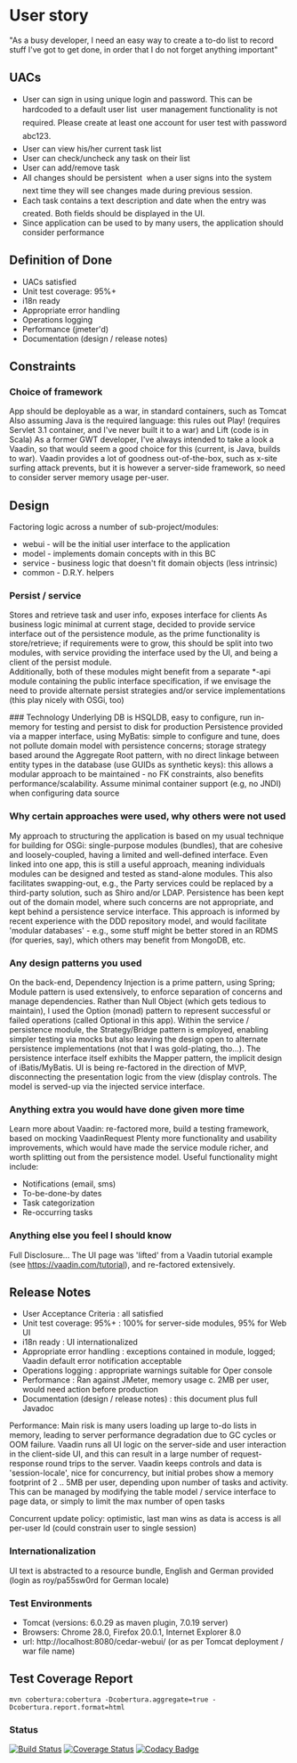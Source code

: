 
# User story
"As a busy developer, I need an easy way to create a to-do list to record stuff I've got to 
get done, in order that I do not forget anything important"

## UACs
- User can sign in using unique login and password. This can be hardcoded to a default user list  
user management functionality is not required. Please create at least one account for user 
test with password abc123. 
- User can view his/her current task list 
- User can check/uncheck any task on their list 
- User can add/remove task 
- All changes should be persistent  when a user signs into the system next time they will see 
changes made during previous session.
- Each task contains a text description and date when the entry was created. Both fields should 
be displayed in the UI.
- Since application can be used to by many users, the application should consider performance

## Definition of Done
* UACs satisfied
* Unit test coverage: 95%+
* i18n ready
* Appropriate error handling
* Operations logging
* Performance (jmeter'd)
* Documentation (design / release notes)

## Constraints
### Choice of framework 
App should be deployable as a war, in standard containers, such as Tomcat
Also assuming Java is the required language: this rules out Play! (requires Servlet 3.1 container,
and I've never built it to a war) and Lift (code is in Scala)
As a former GWT developer, I've always intended to take a look a Vaadin, so that would seem 
a good choice for this (current, is Java, builds to war).  Vaadin provides a lot of goodness out-of-the-box,
such as x-site surfing attack prevents, but it is however a server-side framework, so need to consider server
memory usage per-user.

## Design
Factoring logic across a number of sub-project/modules:

* webui - will be the initial user interface to the application
* model - implements domain concepts with in this BC
* service - business logic that doesn't fit domain objects (less intrinsic)
* common - D.R.Y. helpers

### Persist / service
Stores and retrieve task and user info, exposes interface for clients
As business logic minimal at current stage, decided to provide service interface out of the persistence
module, as the prime functionality is store/retrieve; if requirements were to grow, this should
be split into two modules, with service providing the interface used by the UI, and being a client
of the persist module.   
Additionally, both of these modules might benefit from a separate *-api  module containing the public 
interface specification, if we envisage the need to provide alternate persist strategies and/or service
implementations (this play nicely with OSGi, too)

### Technology
Underlying DB is HSQLDB, easy to configure, run in-memory for testing and persist to
disk for production
Persistence provided via a mapper interface, using MyBatis: simple to configure and tune, does not
pollute domain model with persistence concerns; storage strategy based around the Aggregate Root pattern,
with no direct linkage between entity types in the database (use GUIDs as synthetic keys): this allows
a modular approach to be maintained - no FK constraints, also benefits performance/scalability.
Assume minimal container support (e.g, no JNDI) when configuring data source

### Why certain approaches were used, why others were not used
My approach to structuring the application is based on my usual technique for building for OSGi: single-purpose
modules (bundles), that are cohesive and loosely-coupled, having a limited and well-defined interface.  Even 
linked into one app, this is still a useful approach, meaning individuals modules can be designed and tested
as stand-alone modules.  This also facilitates swapping-out, e.g., the Party services could be replaced
by a third-party solution, such as Shiro and/or LDAP.
Persistence has been kept out of the domain model, where such concerns are not appropriate, and kept behind 
a persistence service interface.  This approach is informed by recent experience with the DDD repository model,
and would facilitate 'modular databases' - e.g., some stuff might be better stored in an RDMS (for queries, say),
which others may benefit from MongoDB, etc.  

### Any design patterns you used 
On the back-end, Dependency Injection is a prime pattern, using Spring; Module pattern is used extensively,
to enforce separation of concerns and manage dependencies.
Rather than Null Object (which gets tedious to maintain), I used the Option (monad) pattern to represent
successful or failed operations (called Optional in this app).
Within the service / persistence module, the Strategy/Bridge pattern is employed, enabling simpler testing via
mocks but also leaving the design open to alternate persistence implementations (not that I was gold-plating, tho...).
The persistence interface itself exhibits the Mapper pattern, the implicit design of iBatis/MyBatis.
UI is being re-factored in the direction of MVP, disconnecting the presentation logic from the 
view (display controls.  The model is served-up via the injected service interface.

### Anything extra you would have done given more time
Learn more about Vaadin: re-factored more, build a testing framework, based on mocking VaadinRequest
Plenty more functionality and usability improvements, which would have made the service module richer,
and worth splitting out from the persistence model. 
Useful functionality might include:
- Notifications (email, sms)
- To-be-done-by dates
- Task categorization
- Re-occurring tasks 

### Anything else you feel I should know

Full Disclosure...
The UI page was 'lifted' from a Vaadin tutorial example (see https://vaadin.com/tutorial), 
and re-factored extensively.

## Release Notes
* User Acceptance Criteria : all satisfied
* Unit test coverage: 95%+ : 100% for server-side modules, 95% for Web UI
* i18n ready : UI internationalized
* Appropriate error handling : exceptions contained in module, logged; Vaadin default error notification acceptable
* Operations logging : appropriate warnings suitable for Oper console
* Performance : Ran against JMeter, memory usage c. 2MB per user, would need action before production
* Documentation (design / release notes) : this document plus full Javadoc

Performance: Main risk is many users loading up large to-do lists in memory, leading to server performance degradation due
to GC cycles or OOM failure.
Vaadin runs all UI logic on the server-side and user interaction in the client-side UI, and this can result in
a large number of request-response round trips to the server. 
Vaadin keeps controls and data is 'session-locale', nice for concurrency, but initial probes show a memory
footprint of 2 .. 5MB per user, depending upon number of tasks and activity.
This can be managed by modifying the table model / service interface to page data, or simply to limit the max number of open tasks  

Concurrent update policy: optimistic, last man wins as data is access is all per-user Id (could constrain user to single session) 

### Internationalization
UI text is abstracted to a resource bundle, English and German provided (login as roy/pa55sw0rd  for German locale)

### Test Environments
* Tomcat (versions: 6.0.29 as maven plugin, 7.0.19 server)
* Browsers: Chrome 28.0, Firefox 20.0.1, Internet Explorer 8.0
* url: http://localhost:8080/cedar-webui/ (or as per Tomcat deployment / war file name)


## Test Coverage Report

```
mvn cobertura:cobertura -Dcobertura.aggregate=true -Dcobertura.report.format=html
```

### Status
[![Build Status](https://travis-ci.org/sothach/cedar.png)](https://travis-ci.org/sothach/cedar)
[![Coverage Status](https://coveralls.io/repos/github/sothach/cedar/badge.svg?branch=master)](https://coveralls.io/github/sothach/cedar?branch=master)
[![Codacy Badge](https://api.codacy.com/project/badge/Grade/b938c9a4d5a24b7ba4e8423f19ae4c0f)](https://www.codacy.com/app/sothach/cedar?utm_source=github.com&amp;utm_medium=referral&amp;utm_content=sothach/cedar&amp;utm_campaign=Badge_Grade)
